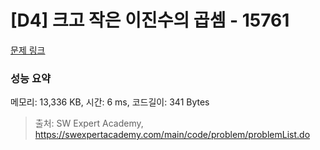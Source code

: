 # [D4] 크고 작은 이진수의 곱셈 - 15761 

[문제 링크](https://swexpertacademy.com/main/code/problem/problemDetail.do?contestProbId=AYQHbyrq-JkDFATW) 

### 성능 요약

메모리: 13,336 KB, 시간: 6 ms, 코드길이: 341 Bytes



> 출처: SW Expert Academy, https://swexpertacademy.com/main/code/problem/problemList.do